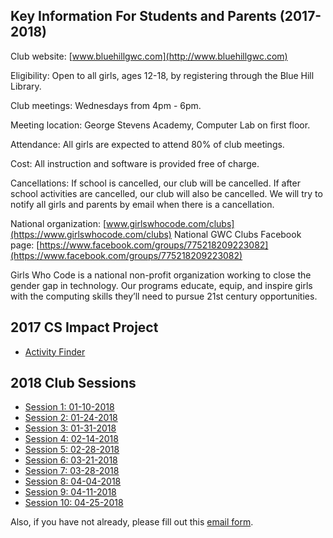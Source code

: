## Key Information For Students and Parents (2017-2018)

Club website: [www.bluehillgwc.com](http://www.bluehillgwc.com)
 
Eligibility: Open to all girls, ages 12-18, by registering through the Blue Hill Library.

Club meetings: Wednesdays from 4pm - 6pm.

Meeting location: George Stevens Academy, Computer Lab on first floor.

Attendance: All girls are expected to attend 80% of club meetings.

Cost: All instruction and software is provided free of charge.

Cancellations: If school is cancelled, our club will be cancelled. If after school activities are cancelled, our club will also be cancelled. We will try to notify all girls and parents by email when there is a cancellation. 

National organization: [www.girlswhocode.com/clubs](https://www.girlswhocode.com/clubs)
National GWC Clubs Facebook page: [https://www.facebook.com/groups/775218209223082](https://www.facebook.com/groups/775218209223082)

Girls Who Code is a national non-profit organization working to close the gender gap in technology. Our programs educate, equip, and inspire girls with the computing skills they’ll need to pursue 21st century opportunities.

## 2017 CS Impact Project
* [Activity Finder](/2017/)

## 2018 Club Sessions
* [Session 1: 01-10-2018](https://docs.google.com/presentation/d/1hJPsx-jxbJehy6CS9ybEYM35ALyfmKvoxiLVLKxV4ck/edit?usp=sharing)
* [Session 2: 01-24-2018](https://docs.google.com/presentation/d/1fgqv3XwsnNCs8nsVes6brqdKnVgbRCaBrZDXC-8cQas/edit?usp=sharing)
* [Session 3: 01-31-2018](https://docs.google.com/presentation/d/1YOsAgbCZiHuyErOe1oZP72SPGN2HVWaAD69luOF-NT4/edit?usp=sharing)
* [Session 4: 02-14-2018](https://docs.google.com/presentation/d/1O-WiZNDFy9LoSAnbWwEYVhQpQhpyzQkazfZMmf_fRE4/edit?usp=sharing)
* [Session 5: 02-28-2018](https://docs.google.com/presentation/d/1F2BMEoHQMLjRsJfZR0cVankGBQIr3aAnWph84gab3Hg/edit?usp=sharing)
* [Session 6: 03-21-2018](https://docs.google.com/presentation/d/1CnUs7yaEBUUiPfVbXZ5-ybLasCkQ3fxCo_sKZWtlzYg/edit?usp=sharing)
* [Session 7: 03-28-2018](https://docs.google.com/presentation/d/1KaxOAjxKLyxO9Y82f5TC2alV_3Ym6xAAZkwZ_hoefsA/edit?usp=sharing)
* [Session 8: 04-04-2018](https://docs.google.com/presentation/d/1nqtCA_oVUETy8GTe-dMjg0vxv4ux1sP05mJKxEHxIIg/edit?usp=sharing)
* [Session 9: 04-11-2018](https://docs.google.com/presentation/d/11UtgaU_cb_2Fv0IvrHWoUcI5m8J_pRUjW-g2jOsdYgc/edit?usp=sharing)
* [Session 10: 04-25-2018](https://docs.google.com/presentation/d/1Tw_NLv4QL1XvjlYVOnRoBaze8cLfRrv-ZgG5rOSq4G8/edit?usp=sharing)

Also, if you have not already, please fill out this [email form](https://docs.google.com/forms/d/e/1FAIpQLSdfUNxMRlxYwz_cmtFqqpSzWSSRYS_UgvZdPcKbqyWea-6KCA/viewform).
